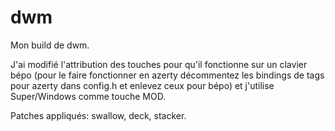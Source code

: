 # dwm

Mon build de dwm. 

J'ai modifié l'attribution des touches pour qu'il fonctionne sur un clavier bépo (pour le faire fonctionner en azerty décommentez les bindings de tags pour azerty dans config.h et enlevez ceux pour bépo) et j'utilise Super/Windows comme touche MOD. 

Patches appliqués: swallow, deck, stacker.
